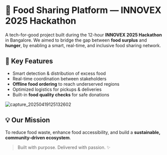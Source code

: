 # 🥗 Food Sharing Platform — INNOVEX 2025 Hackathon

A tech-for-good project built during the 12-hour **INNOVEX 2025 Hackathon** in Bangalore. We aimed to bridge the gap between **food surplus** and **hunger**, by enabling a smart, real-time, and inclusive food sharing network.

## 🌟 Key Features
- Smart detection & distribution of excess food
- Real-time coordination between stakeholders
- **Offline food ordering** to reach underserved regions
- Optimized logistics for pickups & deliveries
- Built-in **food quality checks** for safe donations

![capture_20250419125132602](https://github.com/user-attachments/assets/f3c14b2c-d9ae-4671-bed9-8b8c8a6201b3)

## 💡 Our Mission
To reduce food waste, enhance food accessibility, and build a **sustainable, community-driven ecosystem**.


> Built with purpose. Delivered with passion. ✨
